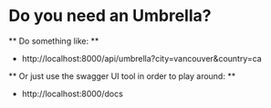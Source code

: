 # Do you need an Umbrella?

** Do something like: **

-   http://localhost:8000/api/umbrella?city=vancouver&country=ca

** Or just use the swagger UI tool in order to play around: **

-   http://localhost:8000/docs
